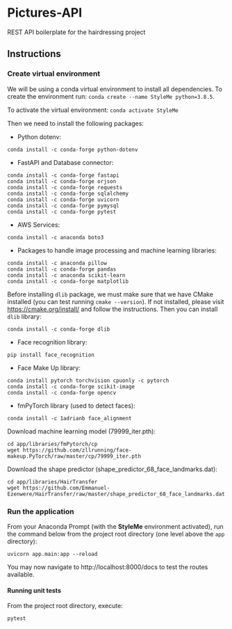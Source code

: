 # Pictures-API
REST API boilerplate for the hairdressing project

## Instructions
### Create virtual environment
We will be using a conda virtual environment to install all dependencies. To create the environment run: `conda create --name StyleMe python=3.8.5`.

To activate the virtual environment: `conda activate StyleMe`

Then we need to install the following packages:
* Python dotenv:
```shell script
conda install -c conda-forge python-dotenv
```
* FastAPI and Database connector:
```shell script
conda install -c conda-forge fastapi
conda install -c conda-forge orjson
conda install -c conda-forge requests
conda install -c conda-forge sqlalchemy
conda install -c conda-forge uvicorn
conda install -c conda-forge pymysql
conda install -c conda-forge pytest
```

* AWS Services:
```shell script
conda install -c anaconda boto3
```

* Packages to handle image processing and machine learning libraries:
```shell script
conda install -c anaconda pillow
conda install -c conda-forge pandas
conda install -c anaconda scikit-learn
conda install -c conda-forge matplotlib
```

Before installing `dlib` package, we must make sure that we have CMake installed (you can test running `cmake --version`). If not installed, please visit https://cmake.org/install/ and follow the instructions. Then you can install `dlib` library:

```shell script
conda install -c conda-forge dlib
```

* Face recognition library:
```shell script
pip install face_recognition
```

* Face Make Up library:
```shell script
conda install pytorch torchvision cpuonly -c pytorch
conda install -c conda-forge scikit-image
conda install -c conda-forge opencv
```

* fmPyTorch library (used to detect faces):
```shell script
conda install -c 1adrianb face_alignment
```

Download machine learning model (79999_iter.pth):
```shell script
cd app/libraries/fmPytorch/cp
wget https://github.com/zllrunning/face-makeup.PyTorch/raw/master/cp/79999_iter.pth
```

Download the shape predictor (shape_predictor_68_face_landmarks.dat):
```shell script
cd app/libraries/HairTransfer
wget https://github.com/Emmanuel-Ezenwere/HairTransfer/raw/master/shape_predictor_68_face_landmarks.dat
```

### Run the application
From your Anaconda Prompt (with the __StyleMe__ environment activated), run the command below from the project root directory (one level above the `app` directory):

```shell script
uvicorn app.main:app --reload
```

You may now navigate to http://localhost:8000/docs to test the routes available.

#### Running unit tests
From the project root directory, execute:
```shell script
pytest
```